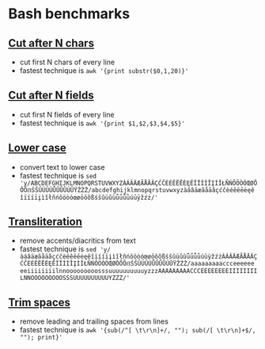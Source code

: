 # Bash benchmarks


## [Cut after N chars](cut_chars.md)
* cut first N chars of every line
* fastest technique is `awk '{print substr($0,1,20)}'`

## [Cut after N fields](cut_fields.md)
* cut first N fields of every line
* fastest technique is `awk '{print $1,$2,$3,$4,$5}'`

## [Lower case](lowercase.md)
* convert text to lower case
* fastest technique is `sed 'y/ABCDEFGHIJKLMNOPQRSTUVWXYZÀÁÂÄÆÃÅĀǍÇĆČÈÉÊËĒĖĘĚÎÏÍÍĪĮÌǏŁÑŃÔÖÒÓŒØŌǑÕẞŚŠÛÜǓÙǕǗǙǛÚŪŸŽŹŻ/abcdefghijklmnopqrstuvwxyzàáâäæãåāǎçćčèéêëēėęěîïííīįìǐłñńôöòóœøōǒõßśšûüǔùǖǘǚǜúūÿžźż/'`

## [Transliteration](transliteration.md)
* remove accents/diacritics from text
* fastest technique is `sed 'y/àáâäæãåāǎçćčèéêëēėęěîïííīįìǐłñńôöòóœøōǒõßśšûüǔùǖǘǚǜúūÿžźżÀÁÂÄÆÃÅĀǍÇĆČÈÉÊËĒĖĘĚÎÏÍÍĪĮÌǏŁÑŃÔÖÒÓŒØŌǑÕẞŚŠÛÜǓÙǕǗǙǛÚŪŸŽŹŻ/aaaaaaaaaccceeeeeeeeiiiiiiiilnnooooooooosssuuuuuuuuuuyzzzAAAAAAAAACCCEEEEEEEEIIIIIIIILNNOOOOOOOOOSSSUUUUUUUUUUYZZZ/'`

## [Trim spaces](trim.md)
* remove leading and trailing spaces from lines
* fastest technique is `awk '{sub(/^[ \t\r\n]+/, ""); sub(/[ \t\r\n]+$/, ""); print}'`
